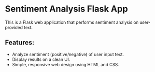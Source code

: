 # Sentiment Analysis Flask App

This is a Flask web application that performs sentiment analysis on user-provided text.

## Features:
- Analyze sentiment (positive/negative) of user input text.
- Display results on a clean UI.
- Simple, responsive web design using HTML and CSS.


